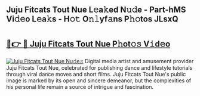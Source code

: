 ## Juju Fitcats Tout Nue L𝚎a𝚔ed N𝚞𝚍e - Part-hMS Vi𝚍𝚎o L𝚎a𝚔s - H𝚘𝚝 O𝚗𝚕yf𝚊ns P𝚑𝚘tos JLsxQ

# <h2><a href="http://kf1t0g.oniu.top/?m=Juju+Fitcats+Tout+Nue">🔗👉 🔴 Juju Fitcats Tout Nue P𝚑ot𝚘𝚜 V𝚒d𝚎o</a></h2>

[![Juju Fitcats Tout Nue Nu𝚍e𝚜](https://i.imgur.com/0qMVB7G.gif)](http://kf1t0g.oniu.top/?m=Juju+Fitcats+Tout+Nue)
Digital media artist and amusement provider Juju Fitcats Tout Nue, celebrated for publishing dance and lifestyle tutorials through viral dance moves and short films. Juju Fitcats Tout Nue's public image is marked by its open and sincere demeanor, but the complexities of his personal life remain a source of intrigue and fascination.  
